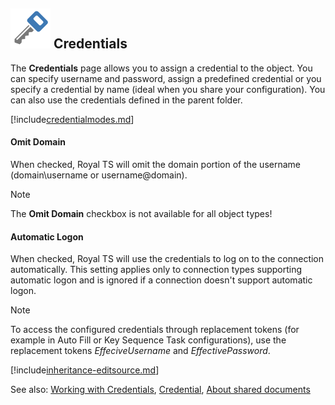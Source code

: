 ## ![](/r2023/images/RoyalTS/Application/SVG_PageCredential_32.svg#img_header) Credentials

The **Credentials** page allows you to assign a credential to the object. You can specify username and password, assign a predefined credential or you specify a credential by name (ideal when you share your configuration). You can also use the credentials defined in the parent folder.

[!include[credentialmodes.md](~/royalts/_shared/credentialmodes.md)]

#### Omit Domain

When checked, Royal TS will omit the domain portion of the username (domain\username or username@domain).

> [!Note]
> The **Omit Domain** checkbox is not available for all object types!

#### Automatic Logon

When checked, Royal TS will use the credentials to log on to the connection automatically. This setting applies only to connection types supporting automatic logon and is ignored if a connection doesn't support automatic logon.

> [!Note]
> To access the configured credentials through replacement tokens (for example in Auto Fill or Key Sequence Task configurations), use the replacement tokens $EffeciveUsername$ and $EffectivePassword$.

[!include[inheritance-editsource.md](~/royalts/_shared/inheritance-editsource.md)]

See also: [Working with Credentials](xref:royalts_tutorials_credentials), [Credential](xref:royalts_reference_organization_credential), [About shared documents](https://www.royalapps.com/go/kb-all-teamsharing)
